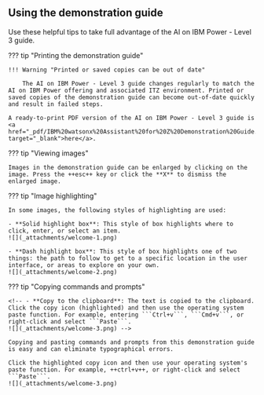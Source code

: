 ## Using the demonstration guide
Use these helpful tips to take full advantage of the AI on IBM Power - Level 3 guide.

??? tip "Printing the demonstration guide"

    !!! Warning "Printed or saved copies can be out of date"

        The AI on IBM Power - Level 3 guide changes regularly to match the AI on IBM Power offering and associated ITZ environment. Printed or saved copies of the demonstration guide can become out-of-date quickly and result in failed steps. 

    A ready-to-print PDF version of the AI on IBM Power - Level 3 guide is <a href="_pdf/IBM%20watsonx%20Assistant%20for%20Z%20Demonstration%20Guide.pdf" target="_blank">here</a>. 

??? tip "Viewing images"

    Images in the demonstration guide can be enlarged by clicking on the image. Press the ++esc++ key or click the **X** to dismiss the enlarged image.
 
??? tip "Image highlighting"

    In some images, the following styles of highlighting are used:

    - **Solid highlight box**: This style of box highlights where to click, enter, or select an item.
    ![](_attachments/welcome-1.png)

    - **Dash highlight box**: This style of box highlights one of two things: the path to follow to get to a specific location in the user interface, or areas to explore on your own.
    ![](_attachments/welcome-2.png)

??? tip "Copying commands and prompts"

    <!-- - **Copy to the clipboard**: The text is copied to the clipboard. Click the copy icon (highlighted) and then use the operating system paste function. For example, entering ```Ctrl+v```, ```Cmd+v```, or right-click and select ```Paste```.
    ![](_attachments/welcome-3.png) -->

    Copying and pasting commands and prompts from this demonstration guide is easy and can eliminate typographical errors.

    Click the highlighted copy icon and then use your operating system's paste function. For example, ++ctrl+v++, or right-click and select ```Paste```.
    ![](_attachments/welcome-3.png)
